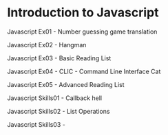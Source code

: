 Introduction to Javascript
==========================

Javascript Ex01 - Number guessing game translation

Javascript Ex02 - Hangman

Javascript Ex03 - Basic Reading List

Javascript Ex04 - CLIC - Command Line Interface Cat

Javascript Ex05 - Advanced Reading List

Javascript Skills01 - Callback hell

Javascript Skills02 - List Operations

Javascript Skills03 - 


